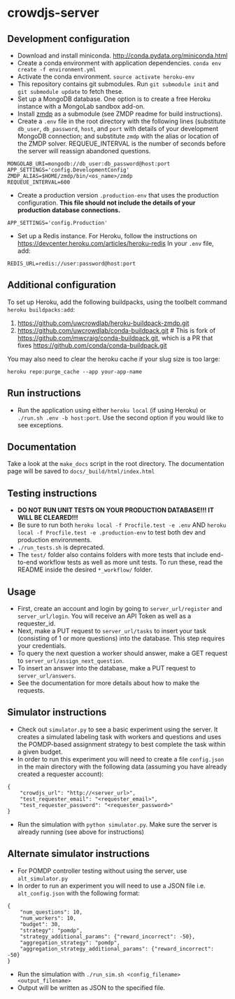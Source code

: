 crowdjs-server
==============

## Development configuration
- Download and install miniconda. http://conda.pydata.org/miniconda.html
- Create a conda environment with application dependencies. `conda env create -f environment.yml`
- Activate the conda environment. `source activate heroku-env`
- This repository contains git submodules. Run `git submodule init` and `git submodule update` to fetch these.
- Set up a MongoDB database. One option is to create a free Heroku instance with a MongoLab sandbox add-on.
- Install [zmdp](https://github.com/trey0/zmdp) as a submodule (see ZMDP readme for build instructions).
- Create a `.env` file in the root directory with the following lines (substitute `db_user`, `db_password`, `host`, and `port` with details of your development MongoDB connection; and substitute `zmdp` with the alias or location of the ZMDP solver. REQUEUE_INTERVAL is the number of seconds before the server will reassign abandoned questions.
```
MONGOLAB_URI=mongodb://db_user:db_password@host:port
APP_SETTINGS='config.DevelopmentConfig'
ZMDP_ALIAS=$HOME/zmdp/bin/<os_name>/zmdp
REQUEUE_INTERVAL=600
```
- Create a production version `.production-env` that uses the production configuration. **This file should not include the details of your production database connections.**
```
APP_SETTINGS='config.Production'
```
- Set up a Redis instance. For Heroku, follow the instructions on https://devcenter.heroku.com/articles/heroku-redis
In your `.env` file, add:
```
REDIS_URL=redis://user:password@host:port
```

## Additional configuration
To set up Heroku, add the following buildpacks, using the toolbelt command `heroku buildpacks:add`:

1. https://github.com/uwcrowdlab/heroku-buildpack-zmdp.git
2. https://github.com/uwcrowdlab/conda-buildpack.git  # This is fork of https://github.com/mwcraig/conda-buildpack.git, which is a PR that fixes https://github.com/conda/conda-buildpack.git

You may also need to clear the heroku cache if your slug size is too large:

`heroku repo:purge_cache --app your-app-name`

## Run instructions
- Run the application using either `heroku local` (if using Heroku) or `./run.sh .env -b host:port`. Use the second option if you would like to see exceptions. 

## Documentation
Take a look at the `make_docs` script in the root directory. The documentation page will be saved to `docs/_build/html/index.html`

## Testing instructions
- **DO NOT RUN UNIT TESTS ON YOUR PRODUCTION DATABASE!!! IT WILL BE CLEARED!!!**
- Be sure to run both `heroku local -f Procfile.test -e .env` AND `heroku local -f Procfile.test -e .production-env` to test both dev and production environments.
- `./run_tests.sh` is deprecated.
- The `test/` folder also contains folders with more tests that include end-to-end workflow tests as well as more unit tests. To run these, read the README inside the desired `*_workflow/` folder.

## Usage
- First, create an account and login by going to `server_url/register` and `server_url/login`. You will receive an API Token as well as a requester_id.
- Next, make a PUT request to `server_url/tasks` to insert your task (consisting of 1 or more questions) into the database. This step requires your credentials.
- To query the next question a worker should answer, make a GET request to `server_url/assign_next_question`.
- To insert an answer into the database, make a PUT request to `server_url/answers`.
- See the documentation for more details about how to make the requests.

## Simulator instructions
- Check out `simulator.py` to see a basic experiment using the server. It creates a simulated labeling task with workers and questions and uses the POMDP-based assignment strategy to best complete the task within a given budget.
- In order to run this experiment you will need to create a file `config.json` in the main directory with the following data (assuming you have already created a requester account):
```
{
    "crowdjs_url": "http://<server_url>",
    "test_requester_email": "<requester_email>",
    "test_requester_password": "<requester_password>"
}
```
- Run the simulation with `python simulator.py`. Make sure the server is already running (see above for instructions)

## Alternate simulator instructions
- For POMDP controller testing without using the server, use `alt_simulator.py`
- In order to run an experiment you will need to use a JSON file i.e. `alt_config.json` with the following format:
```
{
    "num_questions": 10,
    "num_workers": 10,
    "budget": 30,
    "strategy": "pomdp",
    "strategy_additional_params": {"reward_incorrect": -50},
    "aggregation_strategy": "pomdp",
    "aggregation_strategy_additional_params": {"reward_incorrect": -50}
}
```
- Run the simulation with `./run_sim.sh <config_filename> <output_filename>`
- Output will be written as JSON to the specified file.
